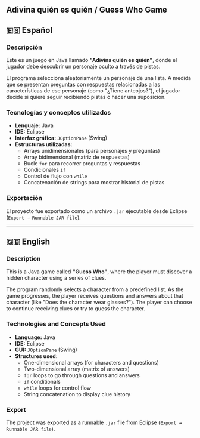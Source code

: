 ## Adivina quién es quién / Guess Who Game

## 🇪🇸 Español

### Descripción

Este es un juego en Java llamado **"Adivina quién es quién"**, donde el jugador debe descubrir un personaje oculto a través de pistas.

El programa selecciona aleatoriamente un personaje de una lista. A medida que se presentan preguntas con respuestas relacionadas a las características de ese personaje (como "¿Tiene anteojos?"), el jugador decide si quiere seguir recibiendo pistas o hacer una suposición.

### Tecnologías y conceptos utilizados

- **Lenguaje:** Java  
- **IDE:** Eclipse  
- **Interfaz gráfica:** `JOptionPane` (Swing)  
- **Estructuras utilizadas:**
  - Arrays unidimensionales (para personajes y preguntas)
  - Array bidimensional (matriz de respuestas)
  - Bucle `for` para recorrer preguntas y respuestas
  - Condicionales `if`
  - Control de flujo con `while`
  - Concatenación de strings para mostrar historial de pistas

### Exportación

El proyecto fue exportado como un archivo `.jar` ejecutable desde Eclipse (`Export → Runnable JAR file`).

---

## 🇬🇧 English

### Description

This is a Java game called **"Guess Who"**, where the player must discover a hidden character using a series of clues.

The program randomly selects a character from a predefined list. As the game progresses, the player receives questions and answers about that character (like "Does the character wear glasses?"). The player can choose to continue receiving clues or try to guess the character.

### Technologies and Concepts Used

- **Language:** Java  
- **IDE:** Eclipse  
- **GUI:** `JOptionPane` (Swing)  
- **Structures used:**
  - One-dimensional arrays (for characters and questions)
  - Two-dimensional array (matrix of answers)
  - `for` loops to go through questions and answers
  - `if` conditionals
  - `while` loops for control flow
  - String concatenation to display clue history

### Export

The project was exported as a runnable `.jar` file from Eclipse (`Export → Runnable JAR file`).

